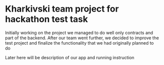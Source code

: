 # Kharkivski team project for hackathon test task

Initially working on the project we managed to do well only contracts and part of the backend. After our team went further, we decided to improve the test project and finalize the functionality that we had originally planned to do

Later here will be description of our app and running instruction